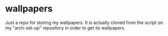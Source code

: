 # wallpapers
Just a repo for storing my wallpapers. It is actually cloned from the script on my "arch-set-up" repository in order to get its wallpapers.
